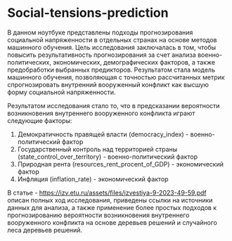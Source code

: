 # Social-tensions-prediction
В данном ноутбуке представлены подходы прогнозирования социальной напряженности в отдельных странах
на основе методов машинного обучения. Цель исследования заключалась в том, чтобы повысить результативность прогнозирования за счет анализа военно-политических, экономических, демографических факторов, а также предобработки выбранных предикторов. Результатом стала модель машинного
обучения, позволяющая с точностью рассчитанных метрик спрогнозировать внутренний вооруженный
конфликт как высшую форму социальной напряженности.

Результатом исследования стало то, что в предсказании вероятности возникновения внутреннего вооруженного конфликта играют следующие факторы:
1) Демократичность правящей власти (democracy_index) - военно-политический фактор
2) Государственный контроль над территорией страны (state_control_over_territory) - военно-политический фактор
3) Природная рента (resources_rent_procent_of_GDP) - экономический фактор
4) Инфляция (inflation_rate) - экономический фактор

В статье - https://izv.etu.ru/assets/files/izvestiya-9-2023-49-59.pdf описан полных ход исследования, приведены ссылки на источники данных для анализа, а также применение более простых подходов к прогнозированию вероятности возникновения внутреннего вооруженного конфликта на основе деревьев решений и случайного леса деревьев решений.
